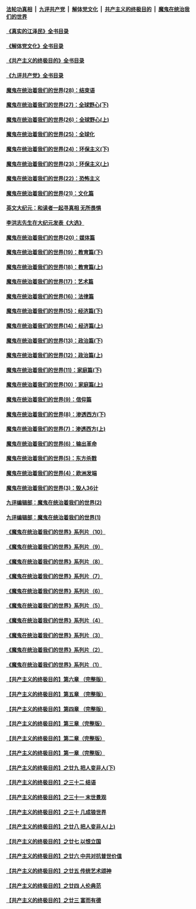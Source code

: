 ####  [法轮功真相](../../../../basic/blob/master/README.md?t=05131701) &nbsp;|&nbsp; [九评共产党](../../../../9ping.md/blob/master/README.md?t=05131701) &nbsp;|&nbsp; [解体党文化](../../../../jtdwh.md/blob/master/README.md?t=05131701)  &nbsp;|&nbsp; [共产主义的终极目的](../../../../gczydzjmd.md/blob/master/README.md?t=05131701) &nbsp;|&nbsp; [魔鬼在统治我们的世界](../../../../mgztzwmdsj.md/blob/master/README.md?t=05131701) 

#### [《真实的江泽民》全书目录](../pages/nsc422/n13721399.md?t=05131701) 

#### [《解体党文化》全书目录](../pages/nsc422/n13721157.md?t=05131701) 

#### [《共产主义的终极目的》全书目录](../pages/nsc422/n13721048.md?t=05131701) 

#### [《九评共产党》全书目录](../pages/nsc422/n13708085.md?t=05131701) 

#### [魔鬼在统治着我们的世界(28)：结束语](../pages/nsc422/n10936246.md?t=05131701) 

#### [魔鬼在统治着我们的世界(27)：全球野心(下)](../pages/nsc422/n10928319.md?t=05131701) 

#### [魔鬼在统治着我们的世界(26)：全球野心(上)](../pages/nsc422/n10900318.md?t=05131701) 

#### [魔鬼在统治着我们的世界(25)：全球化](../pages/nsc422/n10788205.md?t=05131701) 

#### [魔鬼在统治着我们的世界(24)：环保主义(下)](../pages/nsc422/n10695307.md?t=05131701) 

#### [魔鬼在统治着我们的世界(23)：环保主义(上)](../pages/nsc422/n10688613.md?t=05131701) 

#### [魔鬼在统治着我们的世界(22)：恐怖主义](../pages/nsc422/n10614727.md?t=05131701) 

#### [魔鬼在统治着我们的世界(21)：文化篇](../pages/nsc422/n10597706.md?t=05131701) 

#### [英文大纪元：和读者一起寻真相 无所畏惧](../pages/nsc422/n12542027.md?t=05131701) 

#### [李洪志先生在大纪元发表《大选》](../pages/nsc422/n12534746.md?t=05131701) 

#### [魔鬼在统治着我们的世界(20)：媒体篇](../pages/nsc422/n10586579.md?t=05131701) 

#### [魔鬼在统治着我们的世界(19)：教育篇(下)](../pages/nsc422/n10564808.md?t=05131701) 

#### [魔鬼在统治着我们的世界(18)：教育篇(上)](../pages/nsc422/n10526970.md?t=05131701) 

#### [魔鬼在统治着我们的世界(17)：艺术篇](../pages/nsc422/n10499093.md?t=05131701) 

#### [魔鬼在统治着我们的世界(16)：法律篇](../pages/nsc422/n10485969.md?t=05131701) 

#### [魔鬼在统治着我们的世界(15)：经济篇(下)](../pages/nsc422/n10469975.md?t=05131701) 

#### [魔鬼在统治着我们的世界(14)：经济篇(上)](../pages/nsc422/n10457370.md?t=05131701) 

#### [魔鬼在统治着我们的世界(13)：政治篇(下)](../pages/nsc422/n10448270.md?t=05131701) 

#### [魔鬼在统治着我们的世界(12)：政治篇(上)](../pages/nsc422/n10444576.md?t=05131701) 

#### [魔鬼在统治着我们的世界(11)：家庭篇(下)](../pages/nsc422/n10440961.md?t=05131701) 

#### [魔鬼在统治着我们的世界(10)：家庭篇(上)](../pages/nsc422/n10435448.md?t=05131701) 

#### [魔鬼在统治着我们的世界(9)：信仰篇](../pages/nsc422/n10432159.md?t=05131701) 

#### [魔鬼在统治着我们的世界(8)：渗透西方(下)](../pages/nsc422/n10429603.md?t=05131701) 

#### [魔鬼在统治着我们的世界(7)：渗透西方(上)](../pages/nsc422/n10426013.md?t=05131701) 

#### [魔鬼在统治着我们的世界(6)：输出革命](../pages/nsc422/n10421536.md?t=05131701) 

#### [魔鬼在统治着我们的世界(5)：东方杀戮](../pages/nsc422/n10417707.md?t=05131701) 

#### [魔鬼在统治着我们的世界(4)：欧洲发端](../pages/nsc422/n10414890.md?t=05131701) 

#### [魔鬼在统治着我们的世界(3)：毁人36计](../pages/nsc422/n10411583.md?t=05131701) 

#### [九评编辑部：魔鬼在统治着我们的世界(2)](../pages/nsc422/n10410036.md?t=05131701) 

#### [九评编辑部：魔鬼在统治着我们的世界(1)](../pages/nsc422/n10406825.md?t=05131701) 

#### [《魔鬼在统治着我们的世界》系列片（10）](../pages/nsc422/n12292670.md?t=05131701) 

#### [《魔鬼在统治着我们的世界》系列片（9）](../pages/nsc422/n12290859.md?t=05131701) 

#### [《魔鬼在统治着我们的世界》系列片（8）](../pages/nsc422/n12287445.md?t=05131701) 

#### [《魔鬼在统治着我们的世界》系列片（7）](../pages/nsc422/n12283425.md?t=05131701) 

#### [《魔鬼在统治着我们的世界》系列片（6）](../pages/nsc422/n12282314.md?t=05131701) 

#### [《魔鬼在统治着我们的世界》系列片（5）](../pages/nsc422/n12281419.md?t=05131701) 

#### [《魔鬼在统治着我们的世界》系列片（4）](../pages/nsc422/n12274024.md?t=05131701) 

#### [《魔鬼在统治着我们的世界》系列片（3）](../pages/nsc422/n12271322.md?t=05131701) 

#### [《魔鬼在统治着我们的世界》系列片（2）](../pages/nsc422/n12269049.md?t=05131701) 

#### [《魔鬼在统治着我们的世界》系列片（1）](../pages/nsc422/n12267575.md?t=05131701) 

#### [【共产主义的终极目的】第六章 （完整版）](../pages/nsc422/n11428913.md?t=05131701) 

#### [【共产主义的终极目的】第五章 （完整版）](../pages/nsc422/n11428912.md?t=05131701) 

#### [【共产主义的终极目的】第四章 （完整版）](../pages/nsc422/n11428907.md?t=05131701) 

#### [【共产主义的终极目的】第三章（完整版）](../pages/nsc422/n11428848.md?t=05131701) 

#### [【共产主义的终极目的】第二章（完整版）](../pages/nsc422/n11428831.md?t=05131701) 

#### [【共产主义的终极目的】第一章（完整版）](../pages/nsc422/n11417651.md?t=05131701) 

#### [【共产主义的终极目的】之廿九 把人变非人(下)](../pages/nsc422/n11344140.md?t=05131701) 

#### [【共产主义的终极目的】之三十二 结语](../pages/nsc422/n11360535.md?t=05131701) 

#### [【共产主义的终极目的】之三十一 末世景观](../pages/nsc422/n11351129.md?t=05131701) 

#### [【共产主义的终极目的】之三十 几成狼世界](../pages/nsc422/n11348280.md?t=05131701) 

#### [【共产主义的终极目的】之廿八 把人变非人(上)](../pages/nsc422/n11340492.md?t=05131701) 

#### [【共产主义的终极目的】之廿七 以恨立国](../pages/nsc422/n11336944.md?t=05131701) 

#### [【共产主义的终极目的】之廿六 中共对抗普世价值](../pages/nsc422/n11324785.md?t=05131701) 

#### [【共产主义的终极目的】之廿五 传统艺术颂神](../pages/nsc422/n11296396.md?t=05131701) 

#### [【共产主义的终极目的】之廿四 人伦典范](../pages/nsc422/n11296397.md?t=05131701) 

#### [【共产主义的终极目的】之廿三 富而有德](../pages/nsc422/n11283598.md?t=05131701) 


